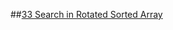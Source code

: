 ##[33 Search in Rotated Sorted Array](https://leetcode.com/problems/search-in-rotated-sorted-array/)
